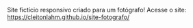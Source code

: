 
Site fictício responsivo criado para um fotógrafo!
Acesse o site:
https://cleitonlahm.github.io/site-fotografo/

